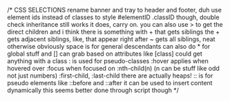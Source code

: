 /* CSS SELECTIONS
rename banner and tray to header and footer, duh
use element ids instead of classes to style
#elementID
.classID
though, double check inheritance still works
it does, carry on.
you can also use > to get the direct children
and i think there is something with + that gets siblings
the + gets adjacent siblings, like, that appear right after
~ gets all siblings, neat
otherwise obviously space is for general descendants
can also do * for global stuff
and [] can grab based on attributes
like [class] could get anything with a class
: is used for pseudo-classes
    :hover applies when hovered over
    :focus when focused on
    :nth-child(n) (n can be stuff like odd not just numbers)
    :first-child, :last-child
    there are actually heaps!
:: is for pseudo elements like
    ::before and ::after
    it can be used to insert content dynamically
    this seems better done through script though
 */
